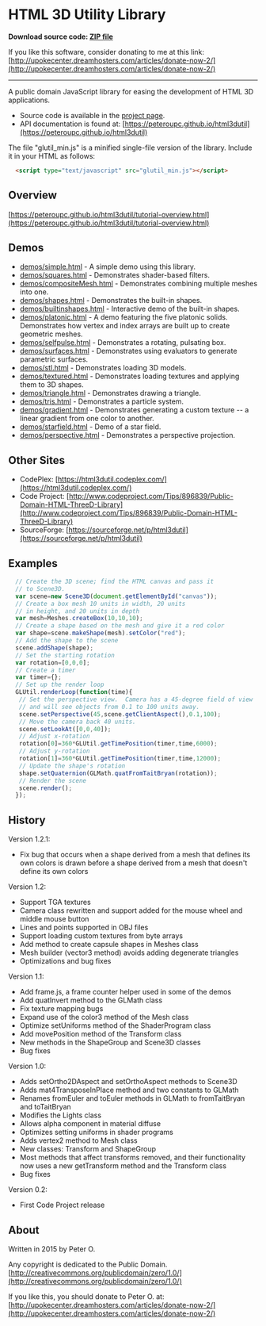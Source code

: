 HTML 3D Utility Library
====

**Download source code: [ZIP file](https://github.com/peteroupc/html3dutil/archive/master.zip)**

If you like this software, consider donating to me at this link: [http://upokecenter.dreamhosters.com/articles/donate-now-2/](http://upokecenter.dreamhosters.com/articles/donate-now-2/)

----

A public domain JavaScript library for easing the development of HTML 3D applications.

* Source code is available in the [project page](https://github.com/peteroupc/html3dutil).
* API documentation is found at: [https://peteroupc.github.io/html3dutil](https://peteroupc.github.io/html3dutil)

The file "glutil_min.js" is a minified single-file version of the library.  Include it in your HTML
as follows:

```html
  <script type="text/javascript" src="glutil_min.js"></script>
```

Overview
---------

[https://peteroupc.github.io/html3dutil/tutorial-overview.html](https://peteroupc.github.io/html3dutil/tutorial-overview.html)

Demos
---------
* [demos/simple.html](https://peteroupc.github.io/html3dutil/demos/simple.html) - A simple demo using this library.
* [demos/squares.html](https://peteroupc.github.io/html3dutil/demos/squares.html) - Demonstrates shader-based filters.
* [demos/compositeMesh.html](https://peteroupc.github.io/html3dutil/demos/compositeMesh.html) - Demonstrates
combining multiple meshes into one.
* [demos/shapes.html](https://peteroupc.github.io/html3dutil/demos/shapes.html) - Demonstrates
the built-in shapes.
* [demos/builtinshapes.html](https://peteroupc.github.io/html3dutil/demos/builtinshapes.html) - Interactive demo of
the built-in shapes.
* [demos/platonic.html](https://peteroupc.github.io/html3dutil/demos/platonic.html) - A demo featuring the five
platonic solids.  Demonstrates how vertex and index arrays are built up to create geometric meshes.
* [demos/selfpulse.html](https://peteroupc.github.io/html3dutil/demos/selfpulse.html) - Demonstrates
a rotating, pulsating box.
* [demos/surfaces.html](https://peteroupc.github.io/html3dutil/demos/surfaces.html) - Demonstrates
using evaluators to generate parametric surfaces.
* [demos/stl.html](https://peteroupc.github.io/html3dutil/demos/stl.html) - Demonstrates loading 3D models.
* [demos/textured.html](https://peteroupc.github.io/html3dutil/demos/textured.html) - Demonstrates loading textures
and applying them to 3D shapes.
* [demos/triangle.html](https://peteroupc.github.io/html3dutil/demos/triangle.html) - Demonstrates drawing a triangle.
* [demos/tris.html](https://peteroupc.github.io/html3dutil/demos/tris.html) - Demonstrates a particle system.
* [demos/gradient.html](https://peteroupc.github.io/html3dutil/demos/gradient.html) - Demonstrates generating a custom
texture -- a linear gradient from one color to another.
* [demos/starfield.html](https://peteroupc.github.io/html3dutil/demos/starfield.html) - Demo of a star field.
* [demos/perspective.html](https://peteroupc.github.io/html3dutil/demos/perspective.html) - Demonstrates a perspective projection.

Other Sites
--------
* CodePlex: [https://html3dutil.codeplex.com/](https://html3dutil.codeplex.com/)
* Code Project: [http://www.codeproject.com/Tips/896839/Public-Domain-HTML-ThreeD-Library](http://www.codeproject.com/Tips/896839/Public-Domain-HTML-ThreeD-Library)
* SourceForge: [https://sourceforge.net/p/html3dutil](https://sourceforge.net/p/html3dutil)

Examples
---------
```javascript
  // Create the 3D scene; find the HTML canvas and pass it
  // to Scene3D.
  var scene=new Scene3D(document.getElementById("canvas"));
  // Create a box mesh 10 units in width, 20 units
  // in height, and 20 units in depth
  var mesh=Meshes.createBox(10,10,10);
  // Create a shape based on the mesh and give it a red color
  var shape=scene.makeShape(mesh).setColor("red");
  // Add the shape to the scene
  scene.addShape(shape);
  // Set the starting rotation
  var rotation=[0,0,0];
  // Create a timer
  var timer={};
  // Set up the render loop
  GLUtil.renderLoop(function(time){
   // Set the perspective view.  Camera has a 45-degree field of view
   // and will see objects from 0.1 to 100 units away.
   scene.setPerspective(45,scene.getClientAspect(),0.1,100);
   // Move the camera back 40 units.
   scene.setLookAt([0,0,40]);
   // Adjust x-rotation
   rotation[0]=360*GLUtil.getTimePosition(timer,time,6000);
   // Adjust y-rotation
   rotation[1]=360*GLUtil.getTimePosition(timer,time,12000);
   // Update the shape's rotation
   shape.setQuaternion(GLMath.quatFromTaitBryan(rotation));
   // Render the scene
   scene.render();
  });
```

History
---------

Version 1.2.1:

- Fix bug that occurs when a shape derived from a mesh that defines its own
colors is drawn before a shape derived from a mesh that doesn't define its own colors

Version 1.2:

- Support TGA textures
- Camera class rewritten and support added for the mouse wheel
and middle mouse button
- Lines and points supported in OBJ files
- Support loading custom textures from byte arrays
- Add method to create capsule shapes in Meshes class
- Mesh builder (vector3 method) avoids adding degenerate triangles
- Optimizations and bug fixes

Version 1.1:

- Add frame.js, a frame counter helper used in some of the demos
- Add quatInvert method to the GLMath class
- Fix texture mapping bugs
- Expand use of the color3 method of the Mesh class
- Optimize setUniforms method of the ShaderProgram class
- Add movePosition method of the Transform class
- New methods in the ShapeGroup and Scene3D classes
- Bug fixes

Version 1.0:

- Adds setOrtho2DAspect and setOrthoAspect methods to Scene3D
- Adds mat4TransposeInPlace method and two constants to GLMath
- Renames fromEuler and toEuler methods in GLMath to fromTaitBryan
 and toTaitBryan
- Modifies the Lights class
- Allows alpha component in material diffuse
- Optimizes setting uniforms in shader programs
- Adds vertex2 method to Mesh class
- New classes: Transform and ShapeGroup
- Most methods that affect transforms removed, and their functionality
  now uses a new getTransform method and the Transform class
- Bug fixes

Version 0.2:

- First Code Project release

About
-----------

Written in 2015 by Peter O.

Any copyright is dedicated to the Public Domain.
[http://creativecommons.org/publicdomain/zero/1.0/](http://creativecommons.org/publicdomain/zero/1.0/)

If you like this, you should donate to Peter O.
at: [http://upokecenter.dreamhosters.com/articles/donate-now-2/](http://upokecenter.dreamhosters.com/articles/donate-now-2/)
